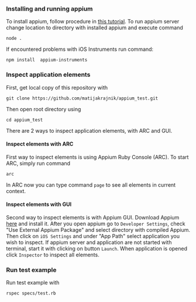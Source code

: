 ### Installing and running appium
To install appium, follow procedure in [this tutorial](http://appium.io/slate/en/tutorial/ios.html?ruby#native-ios-automation).
To run appium server change location to directory with installed appium and execute command
```
node .
```
If encountered problems with iOS Instruments run command:
```
npm install  appium-instruments
```

### Inspect application elements
First, get local copy of this repository with
```
git clone https://github.com/matijakrajnik/appium_test.git
```
Then open root directory using
```
cd appium_test
```
There are 2 ways to inspect application elements, with ARC and GUI.
#### Inspect elements with ARC
First way to inspect elements is using Appium Ruby Console (ARC). To start ARC, simply run command
```
arc
```
In ARC now you can type command ```page``` to see all elements in current context.

#### Inspect elements with GUI
Second way to inspect elements is with Appium GUI. Download Appium [here](https://bitbucket.org/appium/appium.app/downloads/appium-1.1.0.dmg) and install it.
After you open appium go to ```Developer Settings```, check "Use External Appium Package" and select directory with compiled Appium. Then click on ```iOS Settings``` and under "App Path" select application you wish to inspect. If appium server and application are not started with terminal, start it with clicking on button ```Launch```. When application is opened click ```Inspector``` to inspect all elements.

### Run test example
Run test example with
```
rspec specs/test.rb
```
